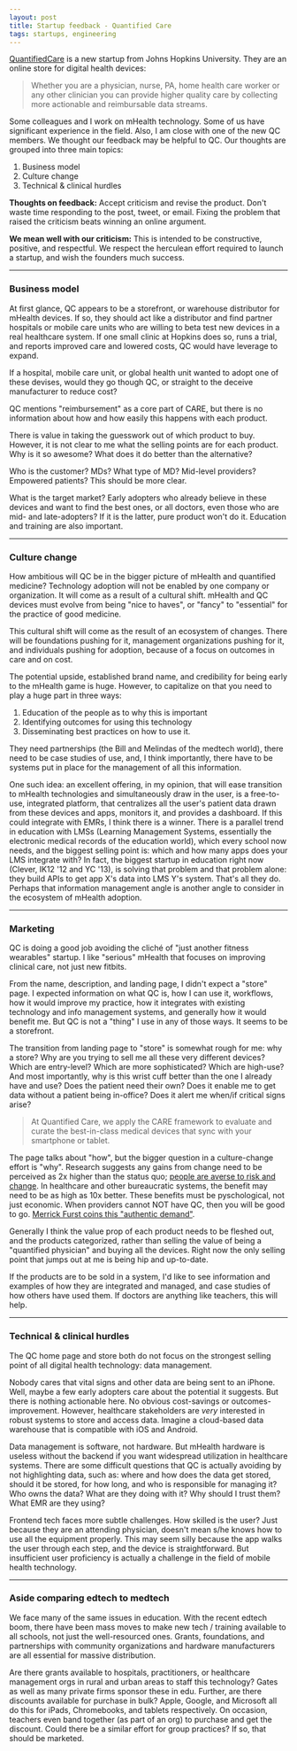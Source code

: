 ```yaml
---
layout: post
title: Startup feedback - Quantified Care
tags: startups, engineering
---
```


[QuantifiedCare](http://www.quantifiedcare.com/) is a new startup from Johns Hopkins University. They are an online store for digital health devices:

> Whether you are a physician, nurse, PA, home health care worker or any other clinician you can provide higher quality care by collecting more actionable and reimbursable data streams.

Some colleagues and I work on mHealth technology. Some of us have significant experience in the field. Also, I am close with one of the new QC members. We thought our feedback may be helpful to QC. Our thoughts are grouped into three main topics:

1. Business model
2. Culture change
3. Technical & clinical hurdles

**Thoughts on feedback:** Accept criticism and revise the product. Don't waste time responding to the post, tweet, or email. Fixing the problem that raised the criticism beats winning an online argument.

**We mean well with our criticism:** This is intended to be constructive, positive, and respectful. We respect the herculean effort required to launch a startup, and wish the founders much success.

----------

### Business model

At first glance, QC appears to be a storefront, or warehouse distributor for mHealth devices. If so, they should act like a distributor and find partner hospitals or mobile care units who are willing to beta test new devices in a real healthcare system. If one small clinic at Hopkins does so, runs a trial, and reports improved care and lowered costs, QC would have leverage to expand.

If a hospital, mobile care unit, or global health unit wanted to adopt one of these devises, would they go though QC, or straight to the deceive manufacturer to reduce cost?

QC mentions "reimbursement" as a core part of CARE, but there is no information about how and how easily this happens with each product.

There is value in taking the guesswork out of which product to buy. However, it is not clear to me what the selling points are for each product. Why is it so awesome? What does it do better than the alternative?

Who is the customer? MDs? What type of MD? Mid-level providers? Empowered patients? This should be more clear.

What is the target market? Early adopters who already believe in these devices and want to find the best ones, or all doctors, even those who are mid- and late-adopters? If it is the latter, pure product won't do it. Education and training are also important.

----------

### Culture change

How ambitious will QC be in the bigger picture of mHealth and quantified medicine? Technology adoption will not be enabled by one company or organization. It will come as a result of a cultural shift. mHealth and QC devices must evolve from being "nice to haves", or "fancy" to "essential" for the practice of good medicine.

This cultural shift will come as the result of an ecosystem of changes. There will be foundations pushing for it, management organizations pushing for it, and individuals pushing for adoption, because of a focus on outcomes in care and on cost.

The potential upside, established brand name, and credibility for being early to the mHealth game is huge. However, to capitalize on that you need to play a huge part in three ways:

1. Education of the people as to why this is important
2. Identifying outcomes for using this technology
3. Disseminating best practices on how to use it.

They need partnerships (the Bill and Melindas of the medtech world), there need to be case studies of use, and, I think importantly, there have to be systems put in place for the management of all this information.

One such idea: an excellent offering, in my opinion, that will ease transition to mHealth technologies and simultaneously draw in the user, is a free-to-use, integrated platform, that centralizes all the user's patient data drawn from these devices and apps, monitors it, and provides a dashboard. If this could integrate with EMRs, I think there is a winner. There is a parallel trend in education with LMSs (Learning Management Systems, essentially the electronic medical records of the education world), which every school now needs, and the biggest selling point is: which and how many apps does your LMS integrate with? In fact, the biggest startup in education right now (Clever, IK12 '12 and YC '13), is solving that problem and that problem alone: they build APIs to get app X's data into LMS Y's system. That's all they do. Perhaps that information management angle is another angle to consider in the ecosystem of mHealth adoption.

----------

### Marketing

QC is doing a good job avoiding the cliché of "just another fitness wearables" startup. I like "serious" mHealth that focuses on improving clinical care, not just new fitbits.

From the name, description, and landing page, I didn't expect a "store" page. I expected information on what QC is, how I can use it, workflows, how it would improve my practice, how it integrates with existing technology and info management systems, and generally how it would benefit me. But QC is not a "thing" I use in any of those ways. It seems to be a storefront.

The transition from landing page to "store" is somewhat rough for me: why a store? Why are you trying to sell me all these very different devices? Which are entry-level? Which are more sophisticated? Which are high-use? And most importantly, why is this wrist cuff better than the one I already have and use? Does the patient need their own? Does it enable me to get data without a patient being in-office? Does it alert me when/if critical signs arise?

> At Quantified Care, we apply the CARE framework to evaluate and curate the best-in-class medical devices that sync with your smartphone or tablet.

The page talks about "how", but the bigger question in a culture-change effort is "why". Research suggests any gains from change need to be perceived as 2x higher than the status quo; [people are averse to risk and change](https://en.wikipedia.org/wiki/Loss_aversion). In healthcare and other bureaucratic systems, the benefit may need to be as high as 10x better. These benefits must be pyschological, not just economic. When providers cannot NOT have QC, then you will be good to go. [Merrick Furst coins this "authentic demand"](http://flashpoint.gatech.edu/jobs-you-cant-not-do/).

Generally I think the value prop of each product needs to be fleshed out, and the products categorized, rather than selling the value of being a "quantified physician" and buying all the devices. Right now the only selling point that jumps out at me is being hip and up-to-date.

If the products are to be sold in a system, I'd like to see information and examples of how they are integrated and managed, and case studies of how others have used them. If doctors are anything like teachers, this will help.

----------

### Technical & clinical hurdles

The QC home page and store both do not focus on the strongest selling point of all digital health technology: data management.

Nobody cares that vital signs and other data are being sent to an iPhone. Well, maybe a few early adopters care about the potential it suggests. But there is nothing actionable here. No obvious cost-savings or outcomes-improvement. However, healthcare stakeholders are *very* interested in robust systems to store and access data. Imagine a cloud-based data warehouse that is compatible with iOS and Android.

Data management is software, not hardware. But mHealth hardware is useless without the backend if you want widespread utilization in healthcare systems. There are some difficult questions that QC is actually avoiding by not highlighting data, such as: where and how does the data get stored, should it be stored, for how long, and who is responsible for managing it? Who owns the data? What are they doing with it? Why should I trust them? What EMR are they using?

Frontend tech faces more subtle challenges. How skilled is the user? Just because they are an attending physician, doesn't mean s/he knows how to use all the equipment properly. This may seem silly because the app walks the user through each step, and the device is straightforward. But insufficient user proficiency is actually a challenge in the field of mobile health technology.

----------

### Aside comparing edtech to medtech

We face many of the same issues in education. With the recent edtech boom, there have been mass moves to make new tech / training available to all schools, not just the well-resourced ones. Grants, foundations, and partnerships with community organizations and hardware manufacturers are all essential for massive distribution.

Are there grants available to hospitals, practitioners, or healthcare management orgs in rural and urban areas to staff this technology? Gates as well as many private firms sponsor these in edu. Further, are there discounts available for purchase in bulk? Apple, Google, and Microsoft all do this for iPads, Chromebooks, and tablets respectively. On occasion, teachers even band together (as part of an org) to purchase and get the discount. Could there be a similar effort for group practices? If so, that should be marketed.
